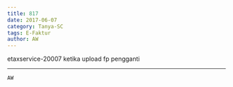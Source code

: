 ```yaml
---
title: 817
date: 2017-06-07
category: Tanya-SC
tags: E-Faktur
author: AW
---
```


etaxservice-20007 ketika upload fp pengganti

---



`AW`
